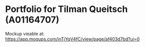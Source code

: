 # Portfolio for Tilman Queitsch (A01164707)
Mockup vieable at:
https://app.moqups.com/inTjYqV4fC/view/page/af403d7bd?ui=0